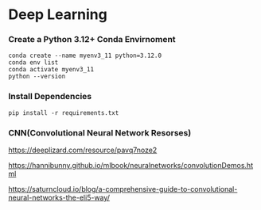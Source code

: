 # Deep Learning

### Create a Python 3.12+ Conda Envirnoment

```shell
conda create --name myenv3_11 python=3.12.0
conda env list
conda activate myenv3_11
python --version
```

### Install Dependencies

```shell
pip install -r requirements.txt
```

### CNN(Convolutional Neural Network Resorses)

https://deeplizard.com/resource/pavq7noze2

https://hannibunny.github.io/mlbook/neuralnetworks/convolutionDemos.html

https://saturncloud.io/blog/a-comprehensive-guide-to-convolutional-neural-networks-the-eli5-way/

